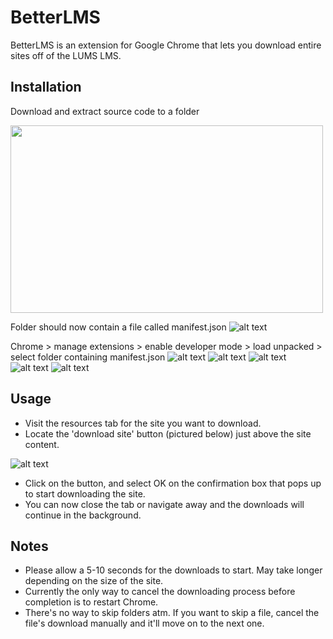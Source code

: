 # BetterLMS

BetterLMS is an extension for Google Chrome that lets you download entire sites off of the LUMS LMS.

## Installation
Download and extract source code to a folder

<img src="https://i.imgur.com/m59UWyE.jpeg" width="500" height="300" />

Folder should now contain a file called manifest.json
![alt text](https://i.imgur.com/QYCE1SM.jpg)

Chrome > manage extensions > enable developer mode > load unpacked > select folder containing manifest.json
![alt text](https://i.imgur.com/wE3FWR5.jpg)
![alt text](https://i.imgur.com/1O5YhON.jpg)
![alt text](https://i.imgur.com/FOQmdA1.jpg)
![alt text](https://i.imgur.com/QY1c82X.jpg)
![alt text](https://i.imgur.com/DwDMzZ5.jpg)


## Usage
* Visit the resources tab for the site you want to download.
* Locate the 'download site' button (pictured below) just above the site content.

![alt text](https://i.imgur.com/08OEx46.png)

* Click on the button, and select OK on the confirmation box that pops up to start downloading the site.
* You can now close the tab or navigate away and the downloads will continue in the background.

## Notes
* Please allow a 5-10 seconds for the downloads to start. May take longer depending on the size of the site.
* Currently the only way to cancel the downloading process before completion is to restart Chrome.
* There's no way to skip folders atm. If you want to skip a file, cancel the file's download manually and it'll move on to the next one.
